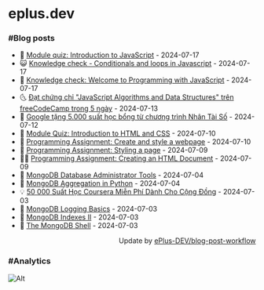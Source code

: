 # eplus.dev

### #Blog posts

<!-- BLOG-POST-LIST:START -->
 - 🧰 [Module quiz: Introduction to JavaScript](https://eplus.dev/module-quiz-introduction-to-javascript) - 2024-07-17
 - 😺 [Knowledge check - Conditionals and loops in Javascript](https://eplus.dev/knowledge-check-conditionals-and-loops-in-javascript) - 2024-07-17
 - 🗽 [Knowledge check: Welcome to Programming with JavaScript](https://eplus.dev/knowledge-check-welcome-to-programming-with-javascript) - 2024-07-17
 - 🌜 [Đạt chứng chỉ &quot;JavaScript Algorithms and Data Structures&quot; trên freeCodeCamp trong 5 ngày](https://eplus.dev/dat-chung-chi-javascript-algorithms-and-data-structures-tren-freecodecamp-trong-5-ngay) - 2024-07-13
 - 📝 [Google tặng 5.000 suất học bổng từ chương trình Nhân Tài Số](https://eplus.dev/google-tang-5000-suat-hoc-bong-tu-chuong-trinh-nhan-tai-so) - 2024-07-12
 - 🚀 [Module Quiz: Introduction to HTML and CSS](https://eplus.dev/module-quiz-introduction-to-html-and-css) - 2024-07-10
 - 💼 [Programming Assignment: Create and style a webpage](https://eplus.dev/programming-assignment-create-and-style-a-webpage) - 2024-07-10
 - 🦣 [Programming Assignment: Styling a page](https://eplus.dev/programming-assignment-styling-a-page) - 2024-07-09
 - 👨‍🏫 [Programming Assignment: Creating an HTML Document](https://eplus.dev/programming-assignment-creating-an-html-document) - 2024-07-09
 - 🔭 [MongoDB Database Administrator Tools](https://eplus.dev/mongodb-database-administrator-tools) - 2024-07-04
 - 🤡 [MongoDB Aggregation in Python](https://eplus.dev/mongodb-aggregation-in-python) - 2024-07-04
 - 💡 [50 000 Suất Học Coursera Miễn Phí Dành Cho Cộng Đồng](https://eplus.dev/50-000-suat-hoc-coursera-mien-phi-danh-cho-cong-dong) - 2024-07-03
 - 🦣 [MongoDB Logging Basics](https://eplus.dev/mongodb-logging-basics) - 2024-07-03
 - 💪 [MongoDB Indexes II](https://eplus.dev/mongodb-indexes-ii) - 2024-07-03
 - 🤡 [The MongoDB Shell](https://eplus.dev/the-mongodb-shell) - 2024-07-03<!-- BLOG-POST-LIST:END -->

<div align="right">
  Update by <a target="_blank"
    href="https://github.com/ePlus-DEV/blog-post-workflow">ePlus-DEV/blog-post-workflow</a>
</div>

### #Analytics
![Alt](https://repobeats.axiom.co/api/embed/9990f7cddfbad8d834990b10ccad05f81ac1096f.svg "Repobeats analytics image")
